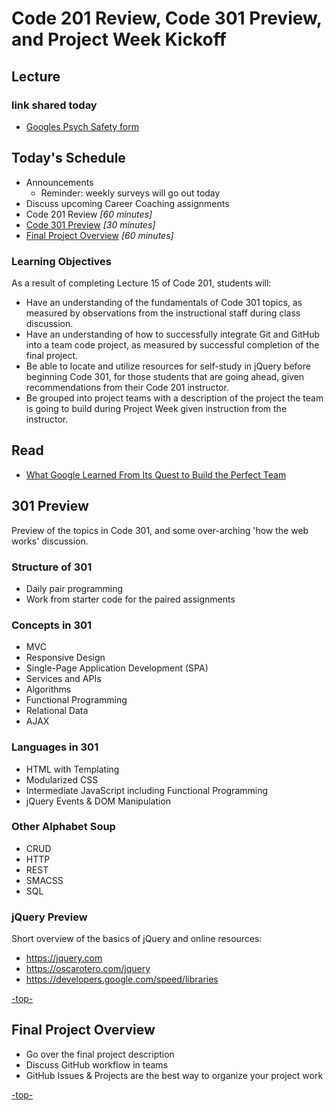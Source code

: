 # Code 201 Review, Code 301 Preview, and Project Week Kickoff

<a id="top"></a>

## Lecture
### link shared today
- [Googles Psych Safety form](https://docs.google.com/document/d/1eTH0ppI4dBLj60rJ9pM5hidqj14wv6MbkMXCBUSSaVo/edit)

## Today's Schedule

- Announcements
  - Reminder: weekly surveys will go out today
- Discuss upcoming Career Coaching assignments
- Code 201 Review *[60 minutes]*
- [Code 301 Preview](#301) *[30 minutes]*
- [Final Project Overview](#project) *[60 minutes]*

### Learning Objectives

As a result of completing Lecture 15 of Code 201, students will:

- Have an understanding of the fundamentals of Code 301 topics, as measured by observations from the instructional staff during class discussion.
- Have an understanding of how to successfully integrate Git and GitHub into a team code project, as measured by successful completion of the final project.
- Be able to locate and utilize resources for self-study in jQuery before beginning Code 301, for those students that are going ahead, given recommendations from their Code 201 instructor.
- Be grouped into project teams with a description of the project the team is going to build during Project Week given instruction from the instructor.

<a id="readings"></a>

## Read

- [What Google Learned From Its Quest to Build the Perfect Team](https://www.nytimes.com/2016/02/28/magazine/what-google-learned-from-its-quest-to-build-the-perfect-team.html)

<a id="301"></a>

## 301 Preview

Preview of the topics in Code 301, and some over-arching 'how the web works' discussion.

### Structure of 301

- Daily pair programming
- Work from starter code for the paired assignments

### Concepts in 301

- MVC
- Responsive Design
- Single-Page Application Development (SPA)
- Services and APIs
- Algorithms
- Functional Programming
- Relational Data
- AJAX

### Languages in 301

- HTML with Templating
- Modularized CSS
- Intermediate JavaScript including Functional Programming
- jQuery Events & DOM Manipulation

### Other Alphabet Soup

- CRUD
- HTTP
- REST
- SMACSS
- SQL

### jQuery Preview

Short overview of the basics of jQuery and online resources:

- <https://jquery.com>
- <https://oscarotero.com/jquery>
- <https://developers.google.com/speed/libraries>

[-top-](#top)

<a id="project"></a>

## Final Project Overview

- Go over the final project description
- Discuss GitHub workflow in teams
- GitHub Issues & Projects are the best way to organize your project work

[-top-](#top)
